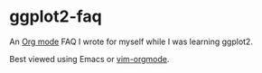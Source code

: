 # ggplot2-faq

An [Org mode](http://en.wikipedia.org/wiki/Org-mode) FAQ I wrote for myself while I was learning ggplot2.

Best viewed using Emacs or [vim-orgmode](https://github.com/jceb/vim-orgmode).

